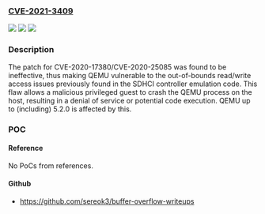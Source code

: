 ### [CVE-2021-3409](https://cve.mitre.org/cgi-bin/cvename.cgi?name=CVE-2021-3409)
![](https://img.shields.io/static/v1?label=Product&message=QEMU&color=blue)
![](https://img.shields.io/static/v1?label=Version&message=up%20to%20(including)%205.2.0%20&color=brightgreen)
![](https://img.shields.io/static/v1?label=Vulnerability&message=CWE-119&color=brightgreen)

### Description

The patch for CVE-2020-17380/CVE-2020-25085 was found to be ineffective, thus making QEMU vulnerable to the out-of-bounds read/write access issues previously found in the SDHCI controller emulation code. This flaw allows a malicious privileged guest to crash the QEMU process on the host, resulting in a denial of service or potential code execution. QEMU up to (including) 5.2.0 is affected by this.

### POC

#### Reference
No PoCs from references.

#### Github
- https://github.com/sereok3/buffer-overflow-writeups

